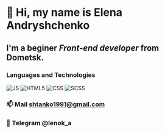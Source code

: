 #  👋 Hi, my name is **Elena Andryshchenko**
## I'm a beginer *Front-end developer* from Dometsk.
### Languages and Technologies

![JS](https://img.shields.io/badge/-Javascript-090909?style=social&logo=JS)
![HTML5](https://img.shields.io/badge/-Javascript-090909?style=social&logo=HTML5)
![CSS](https://img.shields.io/badge/-Javascript-090909?style=social&logo=CSS)
![SCSS](https://img.shields.io/badge/-Javascript-090909?style=social&logo=SCSS)


### 📫  Mail shtanko1991@gmail.com
### 💬 Telegram @lenok_a


<!--
**lenokand/lenokand** is a ✨ _special_ ✨ repository because its `README.md` (this file) appears on your GitHub profile.

Here are some ideas to get you started:

- 🔭 I’m currently working on ...
- 🌱 I’m currently learning ...
- 👯 I’m looking to collaborate on ...
- 🤔 I’m looking for help with ...
- 💬 Ask me about ...
- 📫 How to reach me: ...
- 😄 Pronouns: ...
- ⚡ Fun fact: ...
-->
